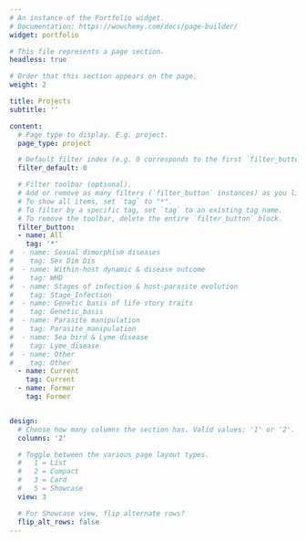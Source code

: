 ```yaml
---
# An instance of the Portfolio widget.
# Documentation: https://wowchemy.com/docs/page-builder/
widget: portfolio

# This file represents a page section.
headless: true

# Order that this section appears on the page.
weight: 2

title: Projects
subtitle: ''

content:
  # Page type to display. E.g. project.
  page_type: project

  # Default filter index (e.g. 0 corresponds to the first `filter_button` instance below).
  filter_default: 0

  # Filter toolbar (optional).
  # Add or remove as many filters (`filter_button` instances) as you like.
  # To show all items, set `tag` to "*".
  # To filter by a specific tag, set `tag` to an existing tag name.
  # To remove the toolbar, delete the entire `filter_button` block.
  filter_button:
  - name: All
    tag: '*'
#  - name: Sexual dimorphism diseases
#    tag: Sex Dim Dis
#  - name: Within-host dynamic & disease outcome
#    tag: WHD
#  - name: Stages of infection & host-parasite evolution
#    tag: Stage_Infection
#  - name: Genetic basis of life story traits
#    tag: Genetic_basis
#  - name: Parasite manipulation
#    tag: Parasite_manipulation
#  - name: Sea bird & Lyme disease
#    tag: Lyme_disease
#  - name: Other
#    tag: Other
  - name: Current
    tag: Current
  - name: Former
    tag: Former


design:
  # Choose how many columns the section has. Valid values: '1' or '2'.
  columns: '2'

  # Toggle between the various page layout types.
  #   1 = List
  #   2 = Compact
  #   3 = Card
  #   5 = Showcase
  view: 3

  # For Showcase view, flip alternate rows?
  flip_alt_rows: false
---
```

